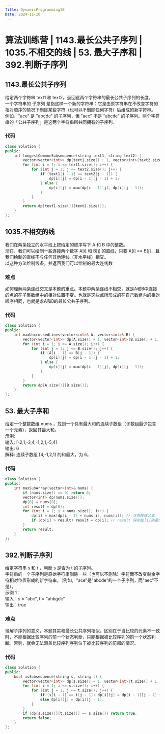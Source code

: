 ```yaml
---
Title: DynamicProgramming10
Date: 2024-11-10
---
```

# 算法训练营 | 1143.最长公共子序列  |  1035.不相交的线 |  53. 最大子序和 | 392.判断子序列
##  1143.最长公共子序列
给定两个字符串 text1 和 text2，返回这两个字符串的最长公共子序列的长度。\
一个字符串的 子序列 是指这样一个新的字符串：它是由原字符串在不改变字符的相对顺序的情况下删除某些字符（也可以不删除任何字符）后组成的新字符串。\
例如，"ace" 是 "abcde" 的子序列，但 "aec" 不是 "abcde" 的子序列。两个字符串的「公共子序列」是这两个字符串所共同拥有的子序列。
### 代码
~~~C++
class Solution {
public:
    int longestCommonSubsequence(string text1, string text2) {
        vector<vector<int>> dp(text1.size() + 1, vector<int>(text2.size() + 1, 0));
        for (int i = 1; i <= text1.size(); i++) {
            for (int j = 1; j <= text2.size(); j++) {
                if (text1[i - 1] == text2[j - 1]) {
                    dp[i][j] = dp[i - 1][j - 1] + 1;
                } else {
                    dp[i][j] = max(dp[i - 1][j], dp[i][j - 1]);
                }
            }
        }
        return dp[text1.size()][text2.size()];
    }
};
~~~
## 1035.不相交的线
我们在两条独立的水平线上按给定的顺序写下 A 和 B 中的整数。\
现在，我们可以绘制一些连接两个数字 A[i] 和 B[j] 的直线，只要 A[i] == B[j]，且我们绘制的直线不与任何其他连线（非水平线）相交。\
以这种方法绘制线条，并返回我们可以绘制的最大连线数
### 难点
如何理解两条连线交叉是本题的重点。本题中两条连线不相交，就是A和B中连接的点的在子集数组中的相对位置不变。也就是这些点所形成的在自己数组内的相对顺序相同，也就是求A和B的最长公共子序列。
### 代码
~~~C++
class Solution {
public:
    int maxUncrossedLines(vector<int>& A, vector<int>& B) {
        vector<vector<int>> dp(A.size() + 1, vector<int>(B.size() + 1, 0));
        for (int i = 1; i <= A.size(); i++) {
            for (int j = 1; j <= B.size(); j++) {
                if (A[i - 1] == B[j - 1]) {
                    dp[i][j] = dp[i - 1][j - 1] + 1;
                } else {
                    dp[i][j] = max(dp[i - 1][j], dp[i][j - 1]);
                }
            }
        }
        return dp[A.size()][B.size()];
    }
};
~~~
## 53. 最大子序和
给定一个整数数组 nums ，找到一个具有最大和的连续子数组（子数组最少包含一个元素），返回其最大和。\
示例:\
输入: [-2,1,-3,4,-1,2,1,-5,4]\
输出: 6\
解释: 连续子数组 [4,-1,2,1] 的和最大，为 6。
### 代码
~~~C++
class Solution {
public:
    int maxSubArray(vector<int>& nums) {
        if (nums.size() == 0) return 0;
        vector<int> dp(nums.size());
        dp[0] = nums[0];
        int result = dp[0];
        for (int i = 1; i < nums.size(); i++) {
            dp[i] = max(dp[i - 1] + nums[i], nums[i]); // 状态转移公式
            if (dp[i] > result) result = dp[i]; // result 保存dp[i]的最大值
        }
        return result;
    }
};
~~~
## 392.判断子序列
给定字符串 s 和 t ，判断 s 是否为 t 的子序列。\
字符串的一个子序列是原始字符串删除一些（也可以不删除）字符而不改变剩余字符相对位置形成的新字符串。（例如，"ace"是"abcde"的一个子序列，而"aec"不是）。\
示例 1：\
输入：s = "abc", t = "ahbgdc"\
输出：true
### 难点
理解子序列的意义，本题其实和最长公共序列相似。区别在于当比较的元素不一致时，不能根据比较序列的前一个状态判断，只能根据被比较序列的前一个状态判断。否则，就会无法涵盖比较序列序列位于被比较序列的前部的情况。
### 代码
~~~C++
class Solution {
public:
    bool isSubsequence(string s, string t) {
        vector<vector<int>> dp(s.size() + 1, vector<int>(t.size() + 1, 0));
        for (int i = 1; i <= s.size(); i++) {
            for (int j = 1; j <= t.size(); j++) {
                if (s[i - 1] == t[j - 1]) dp[i][j] = dp[i - 1][j - 1] + 1;
                else dp[i][j] = dp[i][j - 1];
            }
        }
        if (dp[s.size()][t.size()] == s.size()) return true;
        return false;
    }
};
~~~

